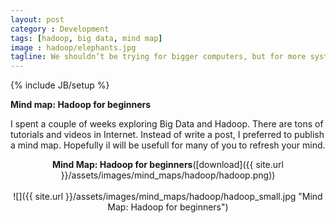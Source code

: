 ```yaml
---
layout: post
category : Development
tags: [hadoop, big data, mind map]
image : hadoop/elephants.jpg
tagline: We shouldn’t be trying for bigger computers, but for more systems of computers. — Grace Hopper
---
```

{% include JB/setup %}

**Mind map: Hadoop for beginners**

<!--more-->

I spent a couple of weeks exploring Big Data and Hadoop. There are tons of tutorials and videos in Internet. Instead of write a post, I preferred to publish a mind map. Hopefully il will be usefull for many of you to refresh your mind.

<div style="text-align:center" markdown="1">

<b>Mind Map: Hadoop for beginners</b>([download]({{ site.url }}/assets/images/mind_maps/hadoop/hadoop.png))
<br>    
![]({{ site.url }}/assets/images/mind_maps/hadoop/hadoop_small.jpg "Mind Map: Hadoop for beginners")

</div>